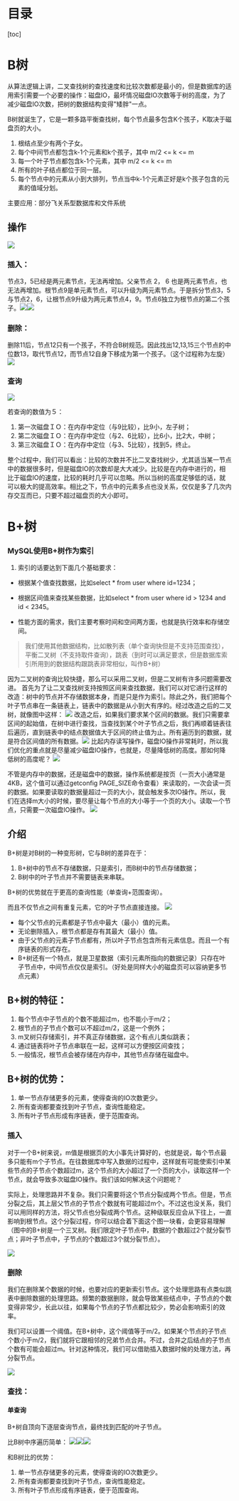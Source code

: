 # 目录
[toc]

# B树
从算法逻辑上讲，二叉查找树的查找速度和比较次数都是最小的，但是数据库的适用索引需要一个必要的操作：磁盘IO，最坏情况磁盘IO次数等于树的高度，为了减少磁盘IO次数，把树的数据结构变得"矮胖"一点。

B树就诞生了，它是一颗多路平衡查找树，每个节点最多包含K个孩子，K取决于磁盘页的大小。


1. 根结点至少有两个子女。
2. 每个中间节点都包含k-1个元素和k个孩子，其中 m/2 <= k <= m
3. 每一个叶子节点都包含k-1个元素，其中 m/2 <= k <= m
4. 所有的叶子结点都位于同一层。
5. 每个节点中的元素从小到大排列，节点当中k-1个元素正好是k个孩子包含的元素的值域分划。


主要应用：部分飞关系型数据库和文件系统

## 操作
 ![](https://raw.githubusercontent.com/binbinbin5/myPics/master/imgs/adsdq.png)
 
 ### 插入：
 节点3，5已经是两元素节点，无法再增加。父亲节点 2， 6 也是两元素节点，也无法再增加。根节点9是单元素节点，可以升级为两元素节点。于是拆分节点3，5与节点2，6，让根节点9升级为两元素节点4，9。节点6独立为根节点的第二个孩子。![](https://raw.githubusercontent.com/binbinbin5/myPics/master/imgs/asdad.png)![](https://raw.githubusercontent.com/binbinbin5/myPics/master/imgs/sdfwefs.png)
 
 ### 删除：
 删除11后，节点12只有一个孩子，不符合B树规范。因此找出12,13,15三个节点的中位数13，取代节点12，而节点12自身下移成为第一个孩子。（这个过程称为左旋）![](https://raw.githubusercontent.com/binbinbin5/myPics/master/imgs/sdgwewerd.png)
 
 ### 查询
 ![](https://raw.githubusercontent.com/binbinbin5/myPics/master/imgs/rgwsdsd.png)
 
 若查询的数值为５： 
1. 第一次磁盘ＩＯ：在内存中定位（与9比较），比9小，左子树； 
2. 第二次磁盘ＩＯ：在内存中定位（与2、6比较），比6小，比2大，中树； 
3. 第三次磁盘ＩＯ：在内存中定位（与3、5比较），找到5，终止。 

整个过程中，我们可以看出：比较的次数并不比二叉查找树少，尤其适当某一节点中的数据很多时，但是磁盘IO的次数却是大大减少。比较是在内存中进行的，相比于磁盘IO的速度，比较的耗时几乎可以忽略。所以当树的高度足够低的话，就可以极大的提高效率。相比之下，节点中的元素多点也没关系，仅仅是多了几次内存交互而已，只要不超过磁盘页的大小即可。

# B+树

### MySQL使用B+树作为索引

1. 索引的话要达到下面几个基础要求：

- 根据某个值查找数据，比如select * from user where id=1234；

- 根据区间值来查找某些数据，比如select * from user where id > 1234 and id < 2345。

- 性能方面的需求，我们主要考察时间和空间两方面，也就是执行效率和存储空间。

>我们使用其他数据结构，比如散列表（单个查询快但是不支持范围查找），平衡二叉树（不支持取件查询），跳表（到时可以满足要求，但是数据库索引所用到的数据结构跟跳表非常相似，叫作B+树）

因为二叉树的查询比较快捷，那么可以采用二叉树，但是二叉树有许多问题需要改进。
首先为了让二叉查找树支持按照区间来查找数据，我们可以对它进行这样的改造：树中的节点并不存储数据本身，而是只是作为索引。除此之外，我们把每个叶子节点串在一条链表上，链表中的数据是从小到大有序的。经过改造之后的二叉树，就像图中这样：
![](https://raw.githubusercontent.com/binbinbin5/myPics/master/imgs/20190521195613.png)
改造之后，如果我们要求某个区间的数据。我们只需要拿区间的起始值，在树中进行查找，当查找到某个叶子节点之后，我们再顺着链表往后遍历，直到链表中的结点数据值大于区间的终止值为止。所有遍历到的数据，就是符合区间值的所有数据。![](https://raw.githubusercontent.com/binbinbin5/myPics/master/imgs/20190521195738.png)
比起内存读写操作，磁盘IO操作非常耗时，所以我们优化的重点就是尽量减少磁盘IO操作，也就是，尽量降低树的高度。那如何降低树的高度呢？
![](https://raw.githubusercontent.com/binbinbin5/myPics/master/imgs/20190521195814.png)



不管是内存中的数据，还是磁盘中的数据，操作系统都是按页（一页大小通常是4KB，这个值可以通过getconfig PAGE_SIZE命令查看）来读取的，一次会读一页的数据。如果要读取的数据量超过一页的大小，就会触发多次IO操作。所以，我们在选择m大小的时候，要尽量让每个节点的大小等于一个页的大小。读取一个节点，只需要一次磁盘IO操作。
![](https://raw.githubusercontent.com/binbinbin5/myPics/master/imgs/20190521194610.png)


## 介绍
B+树是对B树的一种变形树，它与B树的差异在于：
1. B+树中的节点不存储数据，只是索引，而B树中的节点存储数据；
1. B树中的叶子节点并不需要链表来串联。

B+树的优势就在于更高的查询性能（单查询+范围查询）。

而且不仅节点之间有重复元素，它的叶子节点直接连接。
![](https://raw.githubusercontent.com/binbinbin5/myPics/master/imgs/20190521201415.png)

- 每个父节点的元素都是子节点中最大（最小）值的元素。
- 无论删除插入，根节点都是存有其最大（最小）值。
- 由于父节点的元素子节点都有，所以叶子节点包含所有元素信息。而且一个有序链表的形式存在。
- B+树还有一个特点，就是卫星数据（索引元素所指向的数据记录）只存在叶子节点中，中间节点仅仅是索引。（好处是同样大小的磁盘页可以容纳更多节点元素）
## B+树的特征：

1. 每个节点中子节点的个数不能超过m，也不能小于m/2；
1. 根节点的子节点个数可以不超过m/2，这是一个例外；
1. m叉树只存储索引，并不真正存储数据，这个有点儿类似跳表；
1. 通过链表将叶子节点串联在一起，这样可以方便按区间查找；
1. 一般情况，根节点会被存储在内存中，其他节点存储在磁盘中。

## B+树的优势：
1. 单一节点存储更多的元素，使得查询的IO次数更少。
2. 所有查询都要查找到叶子节点，查询性能稳定。
3. 所有叶子节点形成有序链表，便于范围查询。



### 插入
对于一个B+树来说，m值是根据页的大小事先计算好的，也就是说，每个节点最多只能有m个子节点。在往数据库中写入数据的过程中，这样就有可能使索引中某些节点的子节点个数超过m，这个节点的大小超过了一个页的大小，读取这样一个节点，就会导致多次磁盘IO操作。我们该如何解决这个问题呢？

实际上，处理思路并不复杂。我们只需要将这个节点分裂成两个节点。但是，节点分裂之后，其上层父节点的子节点个数就有可能超过m个。不过这也没关系，我们可以用同样的方法，将父节点也分裂成两个节点。这种级联反应会从下往上，一直影响到根节点。这个分裂过程，你可以结合着下面这个图一块看，会更容易理解（图中的B+树是一个三叉树。我们限定叶子节点中，数据的个数超过2个就分裂节点；非叶子节点中，子节点的个数超过3个就分裂节点）。

![](https://raw.githubusercontent.com/binbinbin5/myPics/master/imgs/20190521194657.png)

### 删除
我们在删除某个数据的时候，也要对应的更新索引节点。这个处理思路有点类似跳表中删除数据的处理思路。频繁的数据删除，就会导致某些结点中，子节点的个数变得非常少，长此以往，如果每个节点的子节点都比较少，势必会影响索引的效率。

我们可以设置一个阈值。在B+树中，这个阈值等于m/2。如果某个节点的子节点个数小于m/2，我们就将它跟相邻的兄弟节点合并。不过，合并之后结点的子节点个数有可能会超过m。针对这种情况，我们可以借助插入数据时候的处理方法，再分裂节点。

![](https://raw.githubusercontent.com/binbinbin5/myPics/master/imgs/20190521194907.png)

### 查找：
#### 单查询
B+树自顶向下逐层查询节点，最终找到匹配的叶子节点。

比B树中序遍历简单：
![](https://raw.githubusercontent.com/binbinbin5/myPics/master/imgs/20190521202618.png)![](https://raw.githubusercontent.com/binbinbin5/myPics/master/imgs/20190521202631.png)![](https://raw.githubusercontent.com/binbinbin5/myPics/master/imgs/20190521202659.png)

和B树比的优势：
1. 单一节点存储更多的元素，使得查询的IO次数更少。
2. 所有查询都要查找到叶子节点，查询性能稳定。
3. 所有叶子节点形成有序链表，便于范围查询。